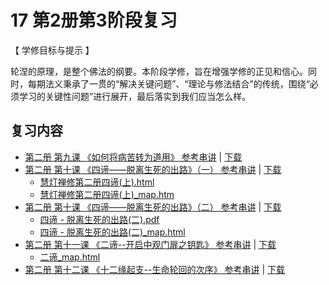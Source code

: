 

# 17 第2册第3阶段复习

【 学修目标与提示 】

轮涅的原理，是整个佛法的纲要。本阶段学修，旨在增强学修的正见和信心。同时，每期法义秉承了一贯的“解决关键问题”、“理论与修法结合”的传统，围绕“必须学习的关键性问题”进行展开，最后落实到我们应当怎么样。

## 复习内容

* [第二册 第九课 《如何将病苦转为道用》 参考串讲](http://view.officeapps.live.com/op/view.aspx?src=https://s3.ap-northeast-1.wasabisys.com/hdcx/hdv/docs/hdcxk/chj/第二册第9课如何将病苦转为道用.pptx) | [下载](https://s3.ap-northeast-1.wasabisys.com/hdcx/hdv/docs/hdcxk/chj/第二册第9课如何将病苦转为道用.pptx)
* [第二册 第十课 《四谛——脱离生死的出路》（一） 参考串讲](http://view.officeapps.live.com/op/view.aspx?src=https://s3.ap-northeast-1.wasabisys.com/hdcx/hdv/docs/hdcxk/chj/第二册第10课四谛1.pptx) | [下载](https://s3.ap-northeast-1.wasabisys.com/hdcx/hdv/docs/hdcxk/chj/第二册第10课四谛1.pptx)
  * [慧灯禅修第二册四谛(上).html](https://s3.ap-northeast-1.wasabisys.com/hdcx/hdv/f/up/%E6%85%A7%E7%81%AF%E7%A6%85%E4%BF%AE%E7%AC%AC%E4%BA%8C%E5%86%8C%E5%9B%9B%E8%B0%9B%E4%B8%8A.html)
  * [慧灯禅修第二册四谛(上)_map.htm](https://s3.ap-northeast-1.wasabisys.com/hdcx/hdv/f/up/%E6%85%A7%E7%81%AF%E7%A6%85%E4%BF%AE%E7%AC%AC%E4%BA%8C%E5%86%8C%E5%9B%9B%E8%B0%9B%E4%B8%8A_map.html)
* [第二册 第十课 《四谛——脱离生死的出路》（二） 参考串讲](http://view.officeapps.live.com/op/view.aspx?src=https://s3.ap-northeast-1.wasabisys.com/hdcx/hdv/docs/hdcxk/chj/第二册第11课四谛2.pptx) | [下载](https://s3.ap-northeast-1.wasabisys.com/hdcx/hdv/docs/hdcxk/chj/第二册第11课四谛2.pptx)
  * [四谛 - 脱离生死的出路(二).pdf](https://s3.ap-northeast-1.wasabisys.com/hdcx/hdv/f/up/%e5%9b%9b%e8%b0%9b%e2%80%94%e2%80%94%e8%84%b1%e7%a6%bb%e7%94%9f%e6%ad%bb%e7%9a%84%e5%87%ba%e8%b7%af%e4%ba%8c.md.pdf)
  * [四谛 - 脱离生死的出路(二)_map.html](https://s3.ap-northeast-1.wasabisys.com/hdcx/hdv/f/up/%E5%9B%9B%E8%B0%9B%E2%80%94%E2%80%94%E8%84%B1%E7%A6%BB%E7%94%9F%E6%AD%BB%E7%9A%84%E5%87%BA%E8%B7%AF%E4%BA%8C_map.html)
* [第二册 第十一课 《二谛--开启中观门扉之钥匙》 参考串讲](http://view.officeapps.live.com/op/view.aspx?src=https://s3.ap-northeast-1.wasabisys.com/hdcx/hdv/docs/hdcxk/chj/第二册第12课二谛1.pptx) | [下载](https://s3.ap-northeast-1.wasabisys.com/hdcx/hdv/docs/hdcxk/chj/第二册第12课二谛1.pptx)
  * [二谛_map.html](https://s3.ap-northeast-1.wasabisys.com/hdcx/hdv/f/up/%E4%BA%8C%E8%B0%9B_map.html)
* [第二册 第十二课 《十二缘起支--生命轮回的次序》 参考串讲](http://view.officeapps.live.com/op/view.aspx?src=https://s3.ap-northeast-1.wasabisys.com/hdcx/hdv/docs/hdcxk/chj/第二册第13课十二缘起支生命轮回的次序.pptx) | [下载](https://s3.ap-northeast-1.wasabisys.com/hdcx/hdv/docs/hdcxk/chj/第二册第13课十二缘起支生命轮回的次序.pptx)